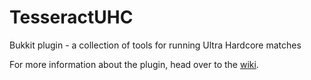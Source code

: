 TesseractUHC
============

Bukkit plugin - a collection of tools for running Ultra Hardcore matches

For more information about the plugin, head over to the [wiki](http://github.com/itsmartin/TesseractUHC/wiki).
